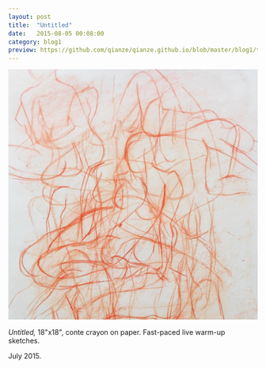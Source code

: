 ```yaml
---
layout: post
title:  "Untitled"
date:   2015-08-05 00:08:00
category: blog1
preview: https://github.com/qianze/qianze.github.io/blob/master/blog1/thumbnails/30secondsketches.png?raw=true
---
```

<div style="text-align:center"><img src ="https://github.com/qianze/qianze.github.io/blob/master/blog1/images/30secondsketches.png?raw=true" /></div>

<i>Untitled,</i> 18"x18", conte crayon on paper. Fast-paced live warm-up sketches.

July 2015.
